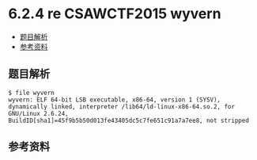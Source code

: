 # 6.2.4 re CSAWCTF2015 wyvern

- [题目解析](#题目解析)
- [参考资料](#参考资料)


## 题目解析
```
$ file wyvern 
wyvern: ELF 64-bit LSB executable, x86-64, version 1 (SYSV), dynamically linked, interpreter /lib64/ld-linux-x86-64.so.2, for GNU/Linux 2.6.24, BuildID[sha1]=45f9b5b50d013fe43405dc5c7fe651c91a7a7ee8, not stripped
```


## 参考资料
